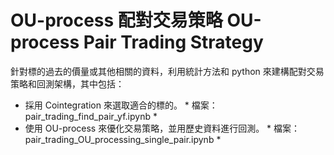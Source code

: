 # OU-process 配對交易策略 OU-process Pair Trading Strategy

針對標的過去的價量或其他相關的資料，利用統計方法和 python 來建構配對交易策略和回測架構，其中包括：

- 採用 Cointegration 來選取適合的標的。 * 檔案：pair_trading_find_pair_yf.ipynb *
- 使用 OU-process 來優化交易策略，並用歷史資料進行回測。 * 檔案：pair_trading_OU_processing_single_pair.ipynb *
